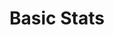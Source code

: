 ---
title: "Basic Stats"
weight: 1
# bookFlatSection: false
bookToc: true
# bookHidden: false
# bookCollapseSection: false
bookComments: false
# bookSearchExclude: false
---